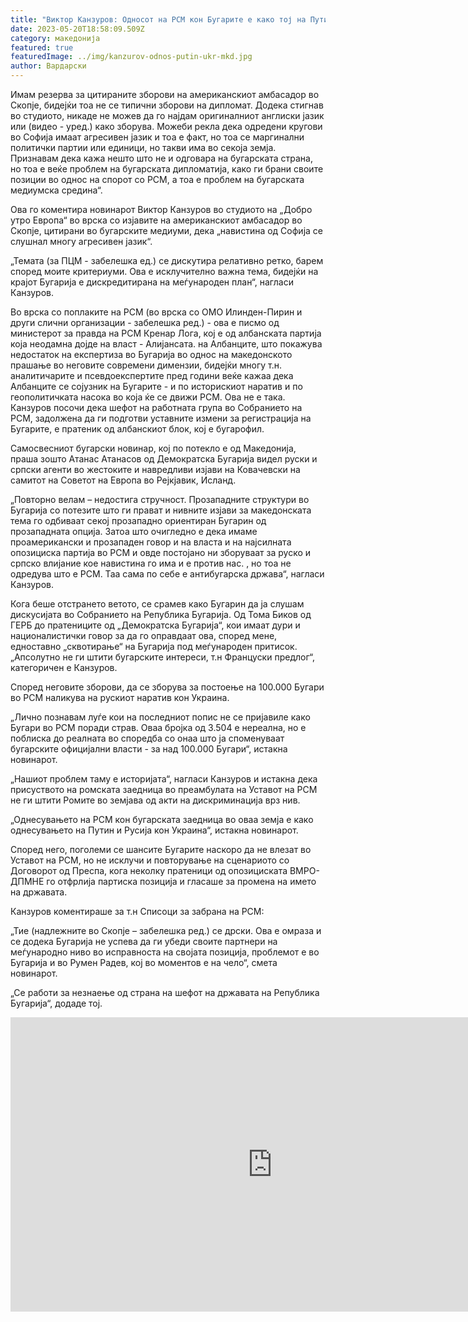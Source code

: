 ```yaml
---
title: "Виктор Канзуров: Односот на РСМ кон Бугарите е како тој на Путин кон Украина"
date: 2023-05-20T18:58:09.509Z
category: македонија
featured: true
featuredImage: ../img/kanzurov-odnos-putin-ukr-mkd.jpg
author: Вардарски
---
```

Имам резерва за цитираните зборови на американскиот амбасадор во Скопје, бидејќи тоа не се типични зборови на дипломат. Додека стигнав во студиото, никаде не можев да го најдам оригиналниот англиски јазик или (видео - уред.) како зборува. Можеби рекла дека одредени кругови во Софија имаат агресивен јазик и тоа е факт, но тоа се маргинални политички партии или единици, но такви има во секоја земја. Признавам дека кажа нешто што не и одговара на бугарската страна, но тоа е веќе проблем на бугарската дипломатија, како ги брани своите позиции во однос на спорот со РСМ, а тоа е проблем на бугарската медиумска средина“.

Ова го коментира новинарот Виктор Канзуров во студиото на „Добро утро Европа“ во врска со изјавите на американскиот амбасадор во Скопје, цитирани во бугарските медиуми, дека „навистина од Софија се слушнал многу агресивен јазик“.

„Темата (за ПЦМ - забелешка ед.) се дискутира релативно ретко, барем според моите критериуми. Ова е исклучително важна тема, бидејќи на крајот Бугарија е дискредитирана на меѓународен план“, нагласи Канзуров.

Во врска со поплаките на РСМ (во врска со ОМО Илинден-Пирин и други слични организации - забелешка ред.) - ова е писмо од министерот за правда на РСМ Кренар Лога, кој е од албанската партија која неодамна дојде на власт - Алијансата. на Албанците, што покажува недостаток на експертиза во Бугарија во однос на македонското прашање во неговите современи димензии, бидејќи многу т.н. аналитичарите и псевдоекспертите пред години веќе кажаа дека Албанците се сојузник на Бугарите - и по историскиот наратив и по геополитичката насока во која ќе се движи РСМ. Ова не е така.
Канзуров посочи дека шефот на работната група во Собранието на РСМ, задолжена да ги подготви уставните измени за регистрација на Бугарите, е пратеник од албанскиот блок, кој е бугарофил.

Самосвесниот бугарски новинар, кој по потекло е од Македонија, праша зошто Атанас Атанасов од Демократска Бугарија видел руски и српски агенти во жестоките и навредливи изјави на Ковачевски на самитот на Советот на Европа во Рејкјавик, Исланд.

„Повторно велам – недостига стручност. Прозападните структури во Бугарија со потезите што ги прават и нивните изјави за македонската тема го одбиваат секој прозападно ориентиран Бугарин од прозападната опција. Затоа што очигледно е дека имаме проамерикански и прозападен говор и на власта и на најсилната опозициска партија во РСМ и овде постојано ни зборуваат за руско и српско влијание кое навистина го има и е против нас. , но тоа не одредува што е PCM. Таа сама по себе е антибугарска држава“, нагласи Канзуров.

Кога беше отстрането ветото, се срамев како Бугарин да ја слушам дискусијата во Собранието на Република Бугарија. Од Тома Биков од ГЕРБ до пратениците од „Демократска Бугарија“, кои имаат дури и националистички говор за да го оправдаат ова, според мене, едноставно „сквотирање“ на Бугарија под меѓународен притисок.
„Апсолутно не ги штити бугарските интереси, т.н Француски предлог“, категоричен е Канзуров.

Според неговите зборови, да се зборува за постоење на 100.000 Бугари во РСМ наликува на рускиот наратив кон Украина.

„Лично познавам луѓе кои на последниот попис не се пријавиле како Бугари во РСМ поради страв. Оваа бројка од 3.504 е нереална, но е поблиска до реалната во споредба со онаа што ја споменуваат бугарските официјални власти - за над 100.000 Бугари“, истакна новинарот.

„Нашиот проблем таму е историјата“, нагласи Канзуров и истакна дека присуството на ромската заедница во преамбулата на Уставот на РСМ не ги штити Ромите во земјава од акти на дискриминација врз нив.

„Однесувањето на РСМ кон бугарската заедница во оваа земја е како однесувањето на Путин и Русија кон Украина“, истакна новинарот.

Според него, поголеми се шансите Бугарите наскоро да не влезат во Уставот на РСМ, но не исклучи и повторување на сценариото со Договорот од Преспа, кога неколку пратеници од опозициската ВМРО-ДПМНЕ го отфрлија партиска позиција и гласаше за промена на името на државата.

Канзуров коментираше за т.н Списоци за забрана на PCM:

„Тие (надлежните во Скопје – забелешка ред.) се дрски. Ова е омраза и се додека Бугарија не успева да ги убеди своите партнери на меѓународно ниво во исправноста на својата позиција, проблемот е во Бугарија и во Румен Радев, кој во моментов е на чело“, смета новинарот.

„Се работи за незнаење од страна на шефот на државата на Република Бугарија“, додаде тој.

<iframe width="837" height="471" src="https://www.youtube.com/embed/bKyys19gVEE" title="Виктор Канзуров: В България липсва експертиза по македонския въпрос в съвременните му измерения" frameborder="0" allow="accelerometer; autoplay; clipboard-write; encrypted-media; gyroscope; picture-in-picture; web-share" allowfullscreen></iframe>